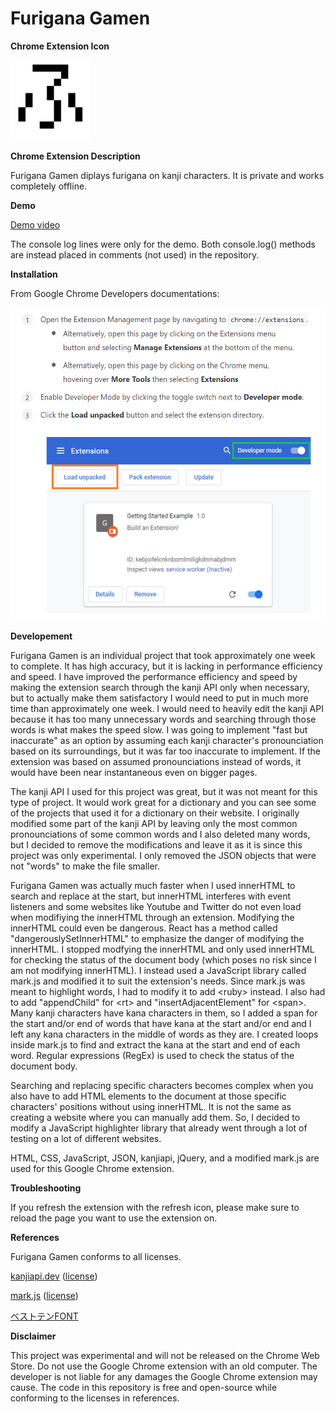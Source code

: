 # Furigana Gamen

**Chrome Extension Icon**

<img src="/Furigana%20Gamen/images/furigana_gamen_icon128.png">

**Chrome Extension Description**

Furigana Gamen diplays furigana on kanji characters. It is private and works completely offline.

**Demo**

[Demo video](https://youtu.be/mXe0tqj91-A)

The console log lines were only for the demo. Both console.log() methods are instead placed in comments (not used) in the repository.

**Installation**

From Google Chrome Developers documentations:

<img src="/google_chrome_extension_developer_guide.png" height="500">

**Developement**

Furigana Gamen is an individual project that took approximately one week to complete. It has high accuracy, but it is lacking in performance efficiency and speed. I have improved the performance efficiency and speed by making the extension search through the kanji API only when necessary, but to actually make them satisfactory I would need to put in much more time than approximately one week. I would need to heavily edit the kanji API because it has too many unnecessary words and searching through those words is what makes the speed slow. I was going to implement "fast but inaccurate" as an option by assuming each kanji character's pronounciation based on its surroundings, but it was far too inaccurate to implement. If the extension was based on assumed pronounciations instead of words, it would have been near instantaneous even on bigger pages.

The kanji API I used for this project was great, but it was not meant for this type of project. It would work great for a dictionary and you can see some of the projects that used it for a dictionary on their website. I originally modified some part of the kanji API by leaving only the most common pronounciations of some common words and I also deleted many words, but I decided to remove the modifications and leave it as it is since this project was only experimental. I only removed the JSON objects that were not "words" to make the file smaller.

Furigana Gamen was actually much faster when I used innerHTML to search and replace at the start, but innerHTML interferes with event listeners and some websites like Youtube and Twitter do not even load when modifiying the innerHTML through an extension. Modifying the innerHTML could even be dangerous. React has a method called "dangerouslySetInnerHTML" to emphasize the danger of modifying the innerHTML. I stopped modfying the innerHTML and only used innerHTML for checking the status of the document body (which poses no risk since I am not modifying innerHTML). I instead used a JavaScript library called mark.js and modified it to suit the extension's needs. Since mark.js was meant to highlight words, I had to modify it to add \<ruby> instead. I also had to add "appendChild" for \<rt> and "insertAdjacentElement" for \<span>. Many kanji characters have kana characters in them, so I added a span for the start and/or end of words that have kana at the start and/or end and I left any kana characters in the middle of words as they are. I created loops inside mark.js to find and extract the kana at the start and end of each word. Regular expressions (RegEx) is used to check the status of the document body.
  
Searching and replacing specific characters becomes complex when you also have to add HTML elements to the document at those specific characters' positions without using innerHTML. It is not the same as creating a website where you can manually add them. So, I decided to modify a JavaScript highlighter library that already went through a lot of testing on a lot of different websites.

HTML, CSS, JavaScript, JSON, kanjiapi, jQuery, and a modified mark.js are used for this Google Chrome extension.

**Troubleshooting**

If you refresh the extension with the refresh icon, please make sure to reload the page you want to use the extension on.

**References**

Furigana Gamen conforms to all licenses.

[kanjiapi.dev](https://kanjiapi.dev/ "kanjiapi.dev") ([license](http://www.edrdg.org/edrdg/licence.html))

[mark.js](https://markjs.io/ "mark.js") ([license](https://raw.githubusercontent.com/julmot/mark.js/master/LICENSE))

[ベストテンFONT](https://flopdesign.booth.pm/items/2747965 "ベストテンFONT")

**Disclaimer**

This project was experimental and will not be released on the Chrome Web Store. Do not use the Google Chrome extension with an old computer. The developer is not liable for any damages the Google Chrome extension may cause. The code in this repository is free and open-source while conforming to the licenses in references.
